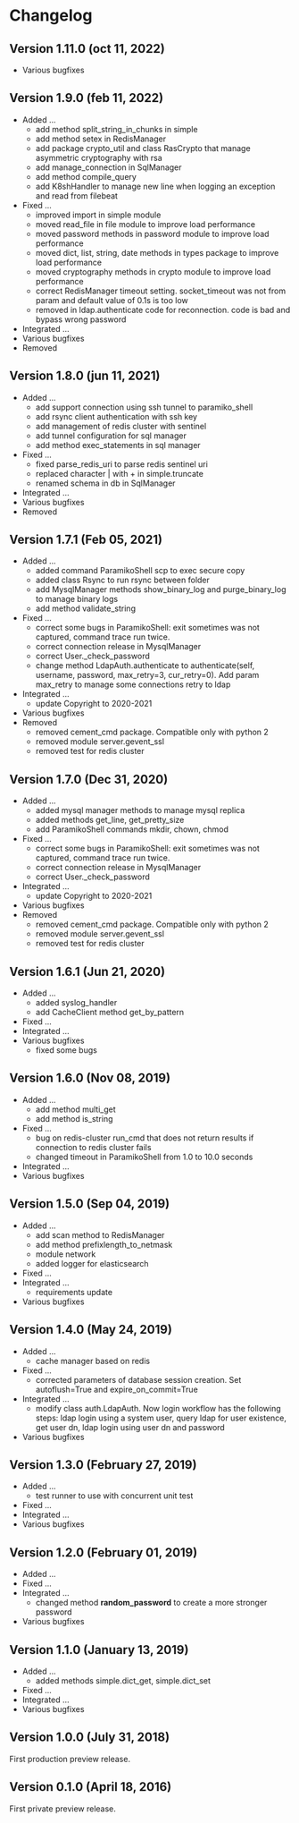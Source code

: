 # Changelog

## Version 1.11.0 (oct 11, 2022)
* Various bugfixes

## Version 1.9.0 (feb 11, 2022)

* Added ...
    * add method split_string_in_chunks in simple
    * add method setex in RedisManager
    * add package crypto_util and class RasCrypto that manage asymmetric cryptography with rsa
    * add manage_connection in SqlManager
    * add method compile_query
    * add K8shHandler to manage new line when logging an exception and read from filebeat
* Fixed ...
    * improved import in simple module
    * moved read_file in file module to improve load performance
    * moved password methods in password module to improve load performance
    * moved dict, list, string, date methods in types package to improve load performance
    * moved cryptography methods in crypto module to improve load performance
    * correct RedisManager timeout setting. socket_timeout was not from param and default value of 0.1s is too low
    * removed in ldap.authenticate code for reconnection. code is bad and bypass wrong password
* Integrated ...
* Various bugfixes
* Removed

## Version 1.8.0 (jun 11, 2021)

* Added ...
    * add support connection using ssh tunnel to paramiko_shell
    * add rsync client authentication with ssh key
    * add management of redis cluster with sentinel
    * add tunnel configuration for sql manager
    * add method exec_statements in sql manager
* Fixed ...
    * fixed parse_redis_uri to parse redis sentinel uri
    * replaced character | with + in simple.truncate
    * renamed schema in db in SqlManager
* Integrated ...
* Various bugfixes
* Removed

## Version 1.7.1 (Feb 05, 2021)

* Added ...
    * added command ParamikoShell scp to exec secure copy
    * added class Rsync to run rsync between folder
    * add MysqlManager methods show_binary_log and purge_binary_log to manage binary logs
    * add method validate_string
* Fixed ...
    * correct some bugs in ParamikoShell: exit sometimes was not captured, command trace run twice.
    * correct connection release in MysqlManager
    * correct User._check_password
    * change method LdapAuth.authenticate to authenticate(self, username, password, max_retry=3, cur_retry=0). Add param
      max_retry to manage some connections retry to ldap
* Integrated ...
    * update Copyright to 2020-2021
* Various bugfixes
* Removed
    * removed cement_cmd package. Compatible only with python 2
    * removed module server.gevent_ssl
    * removed test for redis cluster

## Version 1.7.0 (Dec 31, 2020)

* Added ...
    * added mysql manager methods to manage mysql replica
    * added methods get_line, get_pretty_size
    * add ParamikoShell commands mkdir, chown, chmod
* Fixed ...
    * correct some bugs in ParamikoShell: exit sometimes was not captured, command trace run twice.
    * correct connection release in MysqlManager
    * correct User._check_password 
* Integrated ...
    * update Copyright to 2020-2021
* Various bugfixes
* Removed
    * removed cement_cmd package. Compatible only with python 2
    * removed module server.gevent_ssl
    * removed test for redis cluster

## Version 1.6.1 (Jun 21, 2020)

* Added ...
    * added syslog_handler
    * add CacheClient method get_by_pattern
* Fixed ...
* Integrated ...
* Various bugfixes
    * fixed some bugs

## Version 1.6.0 (Nov 08, 2019)

* Added ...
    * add method multi_get
    * add method is_string
* Fixed ...
    * bug on redis-cluster run_cmd that does not return results if connection to redis cluster fails
    * changed timeout in ParamikoShell from 1.0 to 10.0 seconds
* Integrated ...
* Various bugfixes

## Version 1.5.0 (Sep 04, 2019)

* Added ...
    * add scan method to RedisManager
    * add method prefixlength_to_netmask
    * module network
    * added logger for elasticsearch
* Fixed ...
* Integrated ...
    * requirements update
* Various bugfixes

## Version 1.4.0 (May 24, 2019)

* Added ...
    * cache manager based on redis
* Fixed ...
    * corrected parameters of database session creation. Set autoflush=True and expire_on_commit=True
* Integrated ...
    * modify class auth.LdapAuth. Now login workflow has the following steps: ldap login using a  system user, query
      ldap for user existence, get user dn, ldap login using user dn and password
* Various bugfixes


## Version 1.3.0 (February 27, 2019)

* Added ...
    * test runner to use with concurrent unit test
* Fixed ...
* Integrated ...
* Various bugfixes

## Version 1.2.0 (February 01, 2019)

* Added ...
* Fixed ...
* Integrated ...
    * changed method **random_password** to create a more stronger password
* Various bugfixes

## Version 1.1.0 (January 13, 2019)

* Added ...
    * added methods simple.dict_get, simple.dict_set
* Fixed ...
* Integrated ...
* Various bugfixes

## Version 1.0.0 (July 31, 2018)

First production preview release.

## Version 0.1.0 (April 18, 2016)

First private preview release.